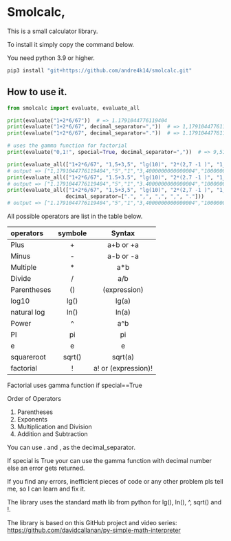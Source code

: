 # Smolcalc,

This is a small calculator library.

To install it simply copy the command below.

You need python 3.9 or higher.

```bash
pip3 install "git+https://github.com/andre4k14/smolcalc.git"
```

## How to use it.

```python
from smolcalc import evaluate, evaluate_all

print(evaluate("1+2*6/67"))  # => 1.1791044776119404
print(evaluate("1+2*6/67", decimal_separator=","))  # => 1,1791044776119404
print(evaluate("1+2*6/67", decimal_separator="."))  # => 1.1791044776119404

# uses the gamma function for factorial 
print(evaluate("0,1!", special=True, decimal_separator=","))  # => 9,513507698668732

print(evaluate_all(["1+2*6/67", "1,5+3,5", "lg(10)", "2*(2,7 -1 )", "1_000_000"], decimal_separator=","))
# output => ["1,1791044776119404","5","1","3,4000000000000004","1000000"]
print(evaluate_all(["1+2*6/67", "1.5+3.5", "lg(10)", "2*(2.7 -1 )", "1_000_000"]))
# output => ["1.1791044776119404","5","1","3.4000000000000004","1000000"]
print(evaluate_all(["1+2*6/67", "1,5+3,5", "lg(10)", "2*(2,7 -1 )", "1_000_000"],
                   decimal_separator=[".", ",", ",", ",", "."]))
# output => ["1.1791044776119404","5","1","3,4000000000000004","1000000"]
```



All possible operators are list in the table below. 

| operators   | symbole | Syntax  | 
| :---        | :----:  |:----:   |
| Plus      | +   | a+b or +a   |
| Minus   | -    | a-b or -a  |
| Multiple      | *   | a*b   |
| Divide   | /    | a/b  |
| Parentheses      | ()   | (expression)   |
| log10   | lg()    | lg(a)   |
| natural log      | ln()   | ln(a)   |
| Power   |  ^    | a^b   |
| PI      | pi   | pi   | 
| e   | e    | e   | 
| squareroot      | sqrt()   | sqrt(a)    |
| factorial   | !    | a! or (expression)!   |

Factorial uses gamma function if special==True

Order of Operators

1. Parentheses
2. Exponents
3. Multiplication and Division
4. Addition and Subtraction



You can use . and , as the decimal_separator.

If special is True your can use the gamma function with decimal number else an error gets returned.

If you find any errors, inefficient pieces of code or any other problem pls tell me, so I can learn and fix it.

The library uses the standard math lib from python for lg(), ln(), ^, sqrt() and !.

The library is based on this GitHub project and video series:
https://github.com/davidcallanan/py-simple-math-interpreter
